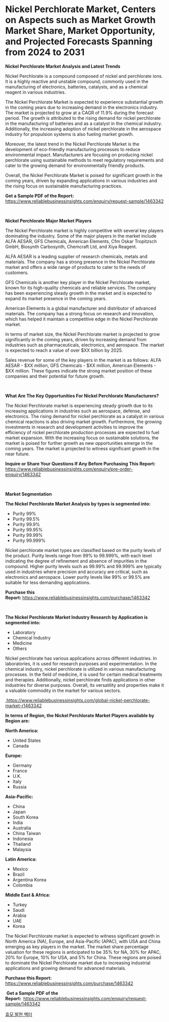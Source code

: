 <p><h1>Nickel Perchlorate Market, Centers on Aspects such as Market Growth Market Share, Market Opportunity, and Projected Forecasts Spanning from 2024 to 2031</h1></p><p><strong>Nickel Perchlorate Market Analysis and Latest Trends</strong></p>
<p><p>Nickel Perchlorate is a compound composed of nickel and perchlorate ions. It is a highly reactive and unstable compound, commonly used in the manufacturing of electronics, batteries, catalysts, and as a chemical reagent in various industries.</p><p>The Nickel Perchlorate Market is expected to experience substantial growth in the coming years due to increasing demand in the electronics industry. The market is projected to grow at a CAGR of 11.9% during the forecast period. The growth is attributed to the rising demand for nickel perchlorate in the manufacturing of batteries and as a catalyst in the chemical industry. Additionally, the increasing adoption of nickel perchlorate in the aerospace industry for propulsion systems is also fueling market growth.</p><p>Moreover, the latest trend in the Nickel Perchlorate Market is the development of eco-friendly manufacturing processes to reduce environmental impact. Manufacturers are focusing on producing nickel perchlorate using sustainable methods to meet regulatory requirements and cater to the growing demand for environmentally friendly products.</p><p>Overall, the Nickel Perchlorate Market is poised for significant growth in the coming years, driven by expanding applications in various industries and the rising focus on sustainable manufacturing practices.</p></p>
<p><strong>Get a Sample PDF of the Report:&nbsp;</strong> <a href="https://www.reliablebusinessinsights.com/enquiry/request-sample/1463342">https://www.reliablebusinessinsights.com/enquiry/request-sample/1463342</a></p>
<p>&nbsp;</p>
<p><strong>Nickel Perchlorate Major Market Players</strong></p>
<p><p>The Nickel Perchlorate market is highly competitive with several key players dominating the industry. Some of the major players in the market include ALFA AESAR, GFS Chemicals, American Elements, Cfm Oskar Tropitzsch GmbH, Biosynth Carbosynth, Chemcraft Ltd, and Xiya Reagent.</p><p>ALFA AESAR is a leading supplier of research chemicals, metals and materials. The company has a strong presence in the Nickel Perchlorate market and offers a wide range of products to cater to the needs of customers.</p><p>GFS Chemicals is another key player in the Nickel Perchlorate market, known for its high-quality chemicals and reliable services. The company has been experiencing steady growth in the market and is expected to expand its market presence in the coming years.</p><p>American Elements is a global manufacturer and distributor of advanced materials. The company has a strong focus on research and innovation, which has helped it maintain a competitive edge in the Nickel Perchlorate market.</p><p>In terms of market size, the Nickel Perchlorate market is projected to grow significantly in the coming years, driven by increasing demand from industries such as pharmaceuticals, electronics, and aerospace. The market is expected to reach a value of over $XX billion by 2025.</p><p>Sales revenue for some of the key players in the market is as follows: ALFA AESAR - $XX million, GFS Chemicals - $XX million, American Elements - $XX million. These figures indicate the strong market position of these companies and their potential for future growth.</p></p>
<p>&nbsp;</p>
<p><strong>What Are The Key Opportunities For Nickel Perchlorate Manufacturers?</strong></p>
<p><p>The Nickel Perchlorate market is experiencing steady growth due to its increasing applications in industries such as aerospace, defense, and electronics. The rising demand for nickel perchlorate as a catalyst in various chemical reactions is also driving market growth. Furthermore, the growing investments in research and development activities to improve the efficiency of nickel perchlorate production processes are expected to fuel market expansion. With the increasing focus on sustainable solutions, the market is poised for further growth as new opportunities emerge in the coming years. The market is projected to witness significant growth in the near future.</p></p>
<p><strong>Inquire or Share Your Questions If Any Before Purchasing This Report:</strong> <a href="https://www.reliablebusinessinsights.com/enquiry/pre-order-enquiry/1463342">https://www.reliablebusinessinsights.com/enquiry/pre-order-enquiry/1463342</a></p>
<p>&nbsp;</p>
<p><strong>Market Segmentation</strong></p>
<p><strong>The Nickel Perchlorate Market Analysis by types is segmented into:</strong></p>
<p><ul><li>Purity 99%</li><li>Purity 99.5%</li><li>Purity 99.9%</li><li>Purity 99.95%</li><li>Purity 99.99%</li><li>Purity 99.999%</li></ul></p>
<p><p>Nickel perchlorate market types are classified based on the purity levels of the product. Purity levels range from 99% to 99.999%, with each level indicating the degree of refinement and absence of impurities in the compound. Higher purity levels such as 99.99% and 99.999% are typically used in industries where precision and accuracy are critical, such as electronics and aerospace. Lower purity levels like 99% or 99.5% are suitable for less demanding applications.</p></p>
<p><strong>Purchase this Report:&nbsp;</strong><a href="https://www.reliablebusinessinsights.com/purchase/1463342">https://www.reliablebusinessinsights.com/purchase/1463342</a></p>
<p>&nbsp;</p>
<p><strong>The Nickel Perchlorate Market Industry Research by Application is segmented into:</strong></p>
<p><ul><li>Laboratory</li><li>Chemical Industry</li><li>Medicine</li><li>Others</li></ul></p>
<p><p>Nickel perchlorate has various applications across different industries. In laboratories, it is used for research purposes and experimentation. In the chemical industry, nickel perchlorate is utilized in various manufacturing processes. In the field of medicine, it is used for certain medical treatments and therapies. Additionally, nickel perchlorate finds applications in other industries for diverse purposes. Overall, its versatility and properties make it a valuable commodity in the market for various sectors.</p></p>
<p><a href="https://www.reliablebusinessinsights.com/global-nickel-perchlorate-market-r1463342">&nbsp;https://www.reliablebusinessinsights.com/global-nickel-perchlorate-market-r1463342</a></p>
<p><strong>In terms of Region, the Nickel Perchlorate Market Players available by Region are:</strong></p>
<p>
    <p> <strong> North America: </strong>
        <ul>
            <li>United States</li>
            <li>Canada</li>
        </ul>
        </p> 
    <p> <strong> Europe: </strong>
        <ul>
            <li>Germany</li>
            <li>France</li>
            <li>U.K.</li>
            <li>Italy</li>
            <li>Russia</li>
        </ul>
        </p> 
    <p> <strong> Asia-Pacific: </strong>
        <ul>
            <li>China</li>
            <li>Japan</li>
            <li>South Korea</li>
            <li>India</li>
            <li>Australia</li>
            <li>China Taiwan</li>
            <li>Indonesia</li>
            <li>Thailand</li>
            <li>Malaysia</li>
        </ul>
        </p> 
    <p> <strong> Latin America: </strong>
        <ul>
            <li>Mexico</li>
            <li>Brazil</li>
            <li>Argentina Korea</li>
            <li>Colombia</li>
        </ul>
        </p> 
    <p> <strong> Middle East & Africa: </strong>
        <ul>
            <li>Turkey</li>
            <li>Saudi</li>
            <li>Arabia</li>
            <li>UAE</li>
            <li>Korea</li>
        </ul>
    </p>
    </p>
<p><p>The Nickel Perchlorate market is expected to witness significant growth in North America (NA), Europe, and Asia-Pacific (APAC), with USA and China emerging as key players in the market. The market share percentage valuation for these regions is anticipated to be 35% for NA, 30% for APAC, 20% for Europe, 10% for USA, and 5% for China. These regions are poised to dominate the Nickel Perchlorate market due to increasing industrial applications and growing demand for advanced materials.</p></p>
<p><strong>Purchase this Report: </strong><a href="https://www.reliablebusinessinsights.com/purchase/1463342">https://www.reliablebusinessinsights.com/purchase/1463342</a></p>
<p>&nbsp;<strong>Get a Sample PDF of the Report:&nbsp;&nbsp;</strong><a href="https://www.reliablebusinessinsights.com/enquiry/request-sample/1463342">https://www.reliablebusinessinsights.com/enquiry/request-sample/1463342</a></p>
<p><strong></strong></p>
<p><p><a href="https://github.com/rsg307664904/Market-Research-Report-List-3/blob/main/45041626274.md">효모 발현 벡터</a></p></p>